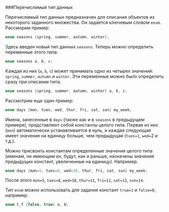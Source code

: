 ###Перечислимый тип данных

Перечислимый тип данных предназначен для описания объектов из некоторого заданного множества. Он задается ключевым словом `enum`. Рассморим пример:

```c
enum seasons {spring, summer, autumn, winter};
```

Здесь введен новый тип данных `seasons`. Теперь можно определить переменные этого типа:

```c
enum seasons а, b, с;
```

Каждая из них (`а`, `b`, `c`) может принимать одно из четырех значений: `spring`, `summer`, `autumn` и `winter`. Эти переменные можно было определить сразу при описании типа:

```c
enum seasons {spring, summer, autumn, winter} a, b, с;
```

Рассмотрим еще один пример:

```c
enum days {mon, tues, wed, thur, fri, sat, sun} my_week;
```

Имена, занесенные в `days` (также как и в `seasons` в предыдущем примере), представляют собой константы целого типа. Первая из них (`mon`) автоматически устанавливается в нуль, и каждая следующая имеет значение на единицу больше, чем предыдущая (`tues=1`, `wed=`2 и т.д.).

Можно присвоить константам определенные значения целого типа (именам, не имеющим их, будут, как и раньше, назначены значения предыдущих констант, увеличенные на единицу). Например:

```c
enum days {man=5, tues=8, wed=10, thur, fri, sat, sun} my_week;
```

После этого `mon=5`, `tues=8`, `wed=10`, `thur=11`, `fri=12`, `sat=13`, `sun=14`\.

Тип `enum` можно использовать для задания констант `true=1` и `false=0`, например:

```c
enum t_f {false, true} а, b;
```